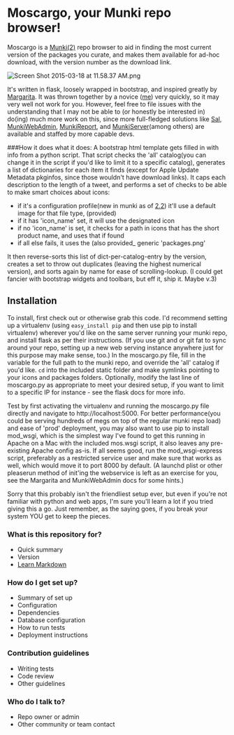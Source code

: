 # Moscargo, your Munki repo browser! #

Moscargo is a [Munki(2)](https://www.munki.org/munki/) repo browser to aid in finding the most current version of the packages you curate, and makes them available for ad-hoc download, with the version number as the download link.

![Screen Shot 2015-03-18 at 11.58.37 AM.png](https://bitbucket.org/repo/694roL/images/3004430561-Screen%20Shot%202015-03-18%20at%2011.58.37%20AM.png)

It's written in flask, loosely wrapped in bootstrap, and inspired greatly by [Margarita](https://github.com/jessepeterson/margarita). It was thrown together by a novice ([me](http://resume.aru-b.com)) very quickly, so it may very well not work for you. However, feel free to file issues with the understanding that I may not be able to (or honestly be interested in) do(ing) much more work on this, since more full-fledged solutions like [Sal](http://salsoftware.com), [MunkiWebAdmin](https://github.com/munki/munkiwebadmin), [MunkiReport](https://github.com/munkireport/munkireport-php), and [MunkiServer](https://github.com/jnraine/munkiserver)(among others) are available and staffed by more capable devs.

###How it does what it does: 
A bootstrap html template gets filled in with info from a python script. That script checks the 'all' catalog(you can change it in the script if you'd like to limit it to a specific catalog), generates a list of dictionaries for each item it finds (except for Apple Update Metadata pkginfos, since those wouldn't have download links). It caps each description to the length of a tweet, and performs a set of checks to be able to make smart choices about icons: 
- if it's a configuration profile(new in munki as of [2.2](https://github.com/munki/munki/releases/tag/v.2.2.3)) it'll use a default image for that file type, (provided)
- if it has 'icon_name' set, it will use the designated icon
- if no 'icon_name' is set, it checks for a path in icons that has the short product name, and uses that if found
- if all else fails, it uses the (also provided_ generic 'packages.png'

It then reverse-sorts this list of dict-per-catalog-entry by the version, creates a set to throw out duplicates (leaving the highest numerical version), and sorts again by name for ease of scrolling-lookup. (I could get fancier with bootstrap widgets and toolbars, but eff it, ship it. Maybe v.3) 
## Installation
To install, first check out or otherwise grab this code. I'd recommend setting up a virtualenv (using ```easy_install pip``` and then use pip to install virtualenv) wherever you'd like on the same server running your munki repo, and install flask as per their instructions. (If you use git and or git fat to sync around your repo, setting up a new web serving instance anywhere just for this purpose may make sense, too.) In the moscargo.py file, fill in the variable for the full path to the munki repo, and override the 'all' catalog if you'd like. ```cd``` into the included static folder and make symlinks pointing to your icons and packages folders. Optionally, modify the last line of moscargo.py as appropriate to meet your desired setup, if you want to limit to a specific IP for instance - see the flask docs for more info. 

Test by first activating the virtualenv and running the moscargo.py file directly and navigate to http://localhost:5000. For better performance(you could be serving hundreds of megs on top of the regular munki repo load) and ease of 'prod' deployment, you may also want to use pip to install mod_wsgi, which is the simplest way I've found to get this running in Apache on a Mac with the included mos.wsgi script, it also leaves any pre-existing Apache config as-is. If all seems good, run the mod_wsgi-express script, preferably as a restricted service user and make sure that works as well, which would move it to port 8000 by default. (A launchd plist or other pleaserun method of init'ing the webservice is left as an exercise for you, see the Margarita and MunkiWebAdmin docs for some hints.)

Sorry that this probably isn't the friendliest setup ever, but even if you're not familiar with python and web apps, I'm sure you'll learn a lot if you tried giving this a go. Just remember, as the saying goes, if you break your system YOU get to keep the pieces.

### What is this repository for? ###

* Quick summary
* Version
* [Learn Markdown](https://bitbucket.org/tutorials/markdowndemo)

### How do I get set up? ###

* Summary of set up
* Configuration
* Dependencies
* Database configuration
* How to run tests
* Deployment instructions

### Contribution guidelines ###

* Writing tests
* Code review
* Other guidelines

### Who do I talk to? ###

* Repo owner or admin
* Other community or team contact